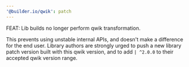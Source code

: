 ```yaml
---
'@builder.io/qwik': patch
---
```


FEAT: Lib builds no longer perform qwik transformation.

This prevents using unstable internal APIs, and doesn't make a difference for the end user. Library authors are strongly urged to push a new library patch version built with this qwik version, and to add `| ^2.0.0` to their accepted qwik version range.
